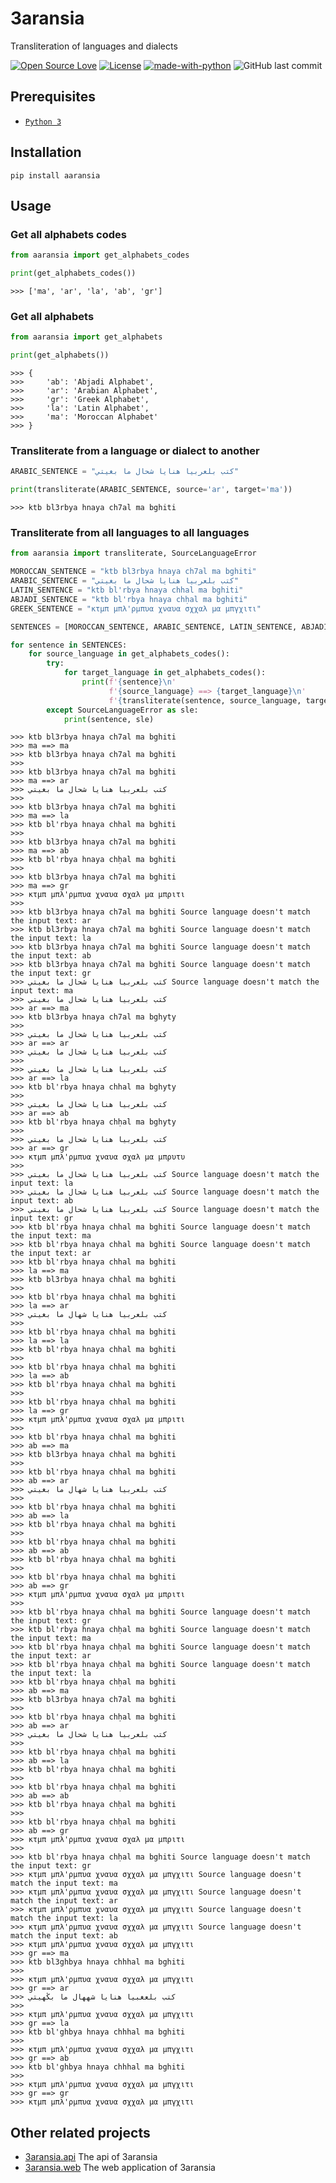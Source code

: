 # 3aransia

Transliteration of languages and dialects

[![Open Source Love](https://badges.frapsoft.com/os/v1/open-source.svg?v=102)](https://github.com/ellerbrock/open-source-badge/)
[![License](https://img.shields.io/badge/License-Apache%202.0-blue.svg)](https://opensource.org/licenses/Apache-2.0)
[![made-with-python](https://img.shields.io/badge/Made%20with-Python-1f425f.svg)](https://www.python.org/)
![GitHub last commit](https://img.shields.io/github/last-commit/google/skia.svg)

## Prerequisites

- [`Python 3`](https://www.python.org/downloads/)
  
## Installation

```pip install aaransia```

## Usage

### Get all alphabets codes

```python
from aaransia import get_alphabets_codes

print(get_alphabets_codes())
```

```
>>> ['ma', 'ar', 'la', 'ab', 'gr']
```

### Get all alphabets

```python
from aaransia import get_alphabets

print(get_alphabets())
```

```
>>> {   
>>>     'ab': 'Abjadi Alphabet',
>>>     'ar': 'Arabian Alphabet',
>>>     'gr': 'Greek Alphabet',
>>>     'la': 'Latin Alphabet',
>>>     'ma': 'Moroccan Alphabet'
>>> }
```

### Transliterate from a language or dialect to another
```python
ARABIC_SENTENCE = "كتب بلعربيا هنايا شحال ما بغيتي"

print(transliterate(ARABIC_SENTENCE, source='ar', target='ma'))
```

```
>>> ktb bl3rbya hnaya ch7al ma bghiti
```

### Transliterate from all languages to all languages

```python
from aaransia import transliterate, SourceLanguageError

MOROCCAN_SENTENCE = "ktb bl3rbya hnaya ch7al ma bghiti"
ARABIC_SENTENCE = "كتب بلعربيا هنايا شحال ما بغيتي"
LATIN_SENTENCE = "ktb bl'rbya hnaya chhal ma bghiti"
ABJADI_SENTENCE = "ktb bl'rbya hnaya chḥal ma bghiti"
GREEK_SENTENCE = "κτμπ μπλ'ρμπυα χναυα σχχαλ μα μπγχιτι"

SENTENCES = [MOROCCAN_SENTENCE, ARABIC_SENTENCE, LATIN_SENTENCE, ABJADI_SENTENCE, GREEK_SENTENCE]

for sentence in SENTENCES:
    for source_language in get_alphabets_codes():
        try:
            for target_language in get_alphabets_codes():
                print(f'{sentence}\n'
                      f'{source_language} ==> {target_language}\n'
                      f'{transliterate(sentence, source_language, target_language)}\n')
        except SourceLanguageError as sle:
            print(sentence, sle)
```

```
>>> ktb bl3rbya hnaya ch7al ma bghiti
>>> ma ==> ma
>>> ktb bl3rbya hnaya ch7al ma bghiti
>>> 
>>> ktb bl3rbya hnaya ch7al ma bghiti
>>> ma ==> ar
>>> كتب بلعربيا هنايا شحال ما بغيتي
>>> 
>>> ktb bl3rbya hnaya ch7al ma bghiti
>>> ma ==> la
>>> ktb bl'rbya hnaya chhal ma bghiti
>>> 
>>> ktb bl3rbya hnaya ch7al ma bghiti
>>> ma ==> ab
>>> ktb bl'rbya hnaya chḥal ma bghiti
>>> 
>>> ktb bl3rbya hnaya ch7al ma bghiti
>>> ma ==> gr
>>> κτμπ μπλ'ρμπυα χναυα σχαλ μα μπριτι
>>> 
>>> ktb bl3rbya hnaya ch7al ma bghiti Source language doesn't match the input text: ar
>>> ktb bl3rbya hnaya ch7al ma bghiti Source language doesn't match the input text: la
>>> ktb bl3rbya hnaya ch7al ma bghiti Source language doesn't match the input text: ab
>>> ktb bl3rbya hnaya ch7al ma bghiti Source language doesn't match the input text: gr
>>> كتب بلعربيا هنايا شحال ما بغيتي Source language doesn't match the input text: ma
>>> كتب بلعربيا هنايا شحال ما بغيتي
>>> ar ==> ma
>>> ktb bl3rbya hnaya ch7al ma bghyty
>>> 
>>> كتب بلعربيا هنايا شحال ما بغيتي
>>> ar ==> ar
>>> كتب بلعربيا هنايا شحال ما بغيتي
>>> 
>>> كتب بلعربيا هنايا شحال ما بغيتي
>>> ar ==> la
>>> ktb bl'rbya hnaya chhal ma bghyty
>>> 
>>> كتب بلعربيا هنايا شحال ما بغيتي
>>> ar ==> ab
>>> ktb bl'rbya hnaya chḥal ma bghyty
>>> 
>>> كتب بلعربيا هنايا شحال ما بغيتي
>>> ar ==> gr
>>> κτμπ μπλ'ρμπυα χναυα σχαλ μα μπρυτυ
>>> 
>>> كتب بلعربيا هنايا شحال ما بغيتي Source language doesn't match the input text: la
>>> كتب بلعربيا هنايا شحال ما بغيتي Source language doesn't match the input text: ab
>>> كتب بلعربيا هنايا شحال ما بغيتي Source language doesn't match the input text: gr
>>> ktb bl'rbya hnaya chhal ma bghiti Source language doesn't match the input text: ma
>>> ktb bl'rbya hnaya chhal ma bghiti Source language doesn't match the input text: ar
>>> ktb bl'rbya hnaya chhal ma bghiti
>>> la ==> ma
>>> ktb bl3rbya hnaya chhal ma bghiti
>>> 
>>> ktb bl'rbya hnaya chhal ma bghiti
>>> la ==> ar
>>> كتب بلعربيا هنايا شهال ما بغيتي
>>> 
>>> ktb bl'rbya hnaya chhal ma bghiti
>>> la ==> la
>>> ktb bl'rbya hnaya chhal ma bghiti
>>> 
>>> ktb bl'rbya hnaya chhal ma bghiti
>>> la ==> ab
>>> ktb bl'rbya hnaya chhal ma bghiti
>>> 
>>> ktb bl'rbya hnaya chhal ma bghiti
>>> la ==> gr
>>> κτμπ μπλ'ρμπυα χναυα σχαλ μα μπριτι
>>> 
>>> ktb bl'rbya hnaya chhal ma bghiti
>>> ab ==> ma
>>> ktb bl3rbya hnaya chhal ma bghiti
>>> 
>>> ktb bl'rbya hnaya chhal ma bghiti
>>> ab ==> ar
>>> كتب بلعربيا هنايا شهال ما بغيتي
>>> 
>>> ktb bl'rbya hnaya chhal ma bghiti
>>> ab ==> la
>>> ktb bl'rbya hnaya chhal ma bghiti
>>> 
>>> ktb bl'rbya hnaya chhal ma bghiti
>>> ab ==> ab
>>> ktb bl'rbya hnaya chhal ma bghiti
>>> 
>>> ktb bl'rbya hnaya chhal ma bghiti
>>> ab ==> gr
>>> κτμπ μπλ'ρμπυα χναυα σχαλ μα μπριτι
>>> 
>>> ktb bl'rbya hnaya chhal ma bghiti Source language doesn't match the input text: gr
>>> ktb bl'rbya hnaya chḥal ma bghiti Source language doesn't match the input text: ma
>>> ktb bl'rbya hnaya chḥal ma bghiti Source language doesn't match the input text: ar
>>> ktb bl'rbya hnaya chḥal ma bghiti Source language doesn't match the input text: la
>>> ktb bl'rbya hnaya chḥal ma bghiti
>>> ab ==> ma
>>> ktb bl3rbya hnaya ch7al ma bghiti
>>> 
>>> ktb bl'rbya hnaya chḥal ma bghiti
>>> ab ==> ar
>>> كتب بلعربيا هنايا شحال ما بغيتي
>>> 
>>> ktb bl'rbya hnaya chḥal ma bghiti
>>> ab ==> la
>>> ktb bl'rbya hnaya chhal ma bghiti
>>> 
>>> ktb bl'rbya hnaya chḥal ma bghiti
>>> ab ==> ab
>>> ktb bl'rbya hnaya chḥal ma bghiti
>>> 
>>> ktb bl'rbya hnaya chḥal ma bghiti
>>> ab ==> gr
>>> κτμπ μπλ'ρμπυα χναυα σχαλ μα μπριτι
>>> 
>>> ktb bl'rbya hnaya chḥal ma bghiti Source language doesn't match the input text: gr
>>> κτμπ μπλ'ρμπυα χναυα σχχαλ μα μπγχιτι Source language doesn't match the input text: ma
>>> κτμπ μπλ'ρμπυα χναυα σχχαλ μα μπγχιτι Source language doesn't match the input text: ar
>>> κτμπ μπλ'ρμπυα χναυα σχχαλ μα μπγχιτι Source language doesn't match the input text: la
>>> κτμπ μπλ'ρμπυα χναυα σχχαλ μα μπγχιτι Source language doesn't match the input text: ab
>>> κτμπ μπλ'ρμπυα χναυα σχχαλ μα μπγχιτι
>>> gr ==> ma
>>> ktb bl3ghbya hnaya chhhal ma bghiti
>>> 
>>> κτμπ μπλ'ρμπυα χναυα σχχαλ μα μπγχιτι
>>> gr ==> ar
>>> كتب بلعغبيا هنايا شههال ما بڭهيتي
>>> 
>>> κτμπ μπλ'ρμπυα χναυα σχχαλ μα μπγχιτι
>>> gr ==> la
>>> ktb bl'ghbya hnaya chhhal ma bghiti
>>> 
>>> κτμπ μπλ'ρμπυα χναυα σχχαλ μα μπγχιτι
>>> gr ==> ab
>>> ktb bl'ghbya hnaya chhhal ma bghiti
>>> 
>>> κτμπ μπλ'ρμπυα χναυα σχχαλ μα μπγχιτι
>>> gr ==> gr
>>> κτμπ μπλ'ρμπυα χναυα σχχαλ μα μπγχιτι
```

## Other related projects

- [3aransia.api](https://3aransia.github.io/3aransia.api) The api of 3aransia
- [3aransia.web](http://3aransia.com) The web application of 3aransia
